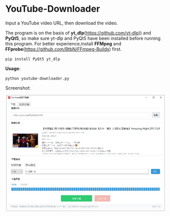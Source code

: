 # YouTube-Downloader

Input a YouTube video URL, then download the video.

The program is on the basis of **yt_dlp**(https://github.com/yt-dlp)) and **PyQt5**, so make sure yt-dlp and PyQt5 have been installed before running this program.
For better experience,install **FFMpeg** and **FFprobe**(https://github.com/BtbN/FFmpeg-Builds) first.


```
pip install PyQt5 yt_dlp
```

**Usage**:

```
python youtube-downloader.py
```

Screenshot:

![screenshot](/assets/screenshot.png)

